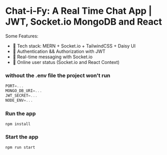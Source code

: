 # Chat-i-Fy: A Real Time Chat App | JWT, Socket.io MongoDB and React

Some Features:

- 🌟 Tech stack: MERN + Socket.io + TailwindCSS + Daisy UI
- 🎃 Authentication && Authorization with JWT
- 👾 Real-time messaging with Socket.io
- 🚀 Online user status (Socket.io and React Context)


### without the .env file the project won't run 

```js
PORT=...
MONGO_DB_URI=...
JWT_SECRET=...
NODE_ENV=...
```


### Run the app

```shell
npm install
```

### Start the app

```shell
npm run start
```

